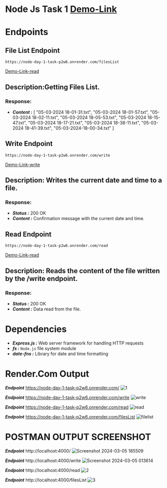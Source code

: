 # Node Js Task 1 [Demo-Link](https://node-day-1-task-p2w6.onrender.com/)

# Endpoints

## File List  Endpoint

`https://node-day-1-task-p2w6.onrender.com/filesList`

[Demo-Link-read](https://node-day-1-task-p2w6.onrender.com/filesList)

## Description:Getting Files List.
### Response:
+ ***Content :*** 
[
    "05-03-2024 18-01-31.txt",
    "05-03-2024 18-01-57.txt",
    "05-03-2024 18-02-11.txt",
    "05-03-2024 18-05-53.txt",
    "05-03-2024 18-15-47.txt",
    "05-03-2024 18-17-21.txt",
    "05-03-2024 18-38-11.txt",
    "05-03-2024 18-41-39.txt",
    "05-03-2024-18-00-34.txt"
]

## Write Endpoint
`https://node-day-1-task-p2w6.onrender.com/write`

[Demo-Link-write](https://node-day-1-task-p2w6.onrender.com/write)

## Description: Writes the current date and time to a file.
### Response:
+ ***Status :*** 200 OK
+ ***Content :*** Confirmation message with the current date and time.

## Read Endpoint
`https://node-day-1-task-p2w6.onrender.com/read`

[Demo-Link-read](https://node-day-1-task-p2w6.onrender.com/read)

## Description: Reads the content of the file written by the /write endpoint.
### Response:
+ ***Status :*** 200 OK
+ ***Content :*** Data read from the file.


# Dependencies

+ ***Express.js :*** Web server framework for handling HTTP requests
+ ***fs :*** ```Node.js``` file system module
+ ***date-fns :*** Library for date and time formatting

# Render.Com Output
***Endpoint***
https://node-day-1-task-p2w6.onrender.com/
![1](https://github.com/GandhiRam2202/Node-Day-1-Task/assets/152801640/09214008-c137-4ba6-8523-6c884c30d00e)


***Endpoint***
https://node-day-1-task-p2w6.onrender.com/write
![write](https://github.com/GandhiRam2202/Node-Day-1-Task/assets/152801640/b0fb254d-27d4-468c-9a17-9abe8a524359)


***Endpoint***
https://node-day-1-task-p2w6.onrender.com/read
![read](https://github.com/GandhiRam2202/Node-Day-1-Task/assets/152801640/38de5af3-75fe-43b4-b44d-c0a38e607d22)


***Endpoint***
https://node-day-1-task-p2w6.onrender.com/filesList
![filelist](https://github.com/GandhiRam2202/Node-Day-1-Task/assets/152801640/9417e584-f2f9-4a2d-808e-4dea1713b37e)



# POSTMAN OUTPUT SCREENSHOT
***Endpoint***
http://localhost:4000/
![Screenshot 2024-03-05 185509](https://github.com/GandhiRam2202/Node-Day-1-Task/assets/152801640/51df5038-833a-4f14-818f-0dca638d71a0)

***Endpoint***
http://localhost:4000/write
![Screenshot 2024-03-05 013614](https://github.com/GandhiRam2202/Node-Day-1-Task/assets/152801640/2d2189c7-5ce9-43c8-99e3-07304fbe4aa7)

***Endpoint***
http://localhost:4000/read
![2](https://github.com/GandhiRam2202/Node-Day-1-Task/assets/152801640/e3ae51b5-c876-4a74-a934-57654c1f2145)

***Endpoint***
http://localhost:4000/filesList
![3](https://github.com/GandhiRam2202/Node-Day-1-Task/assets/152801640/84d0e5f0-e135-4fed-b12f-a6a1fffb6248)
